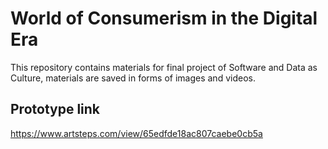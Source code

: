 # World of Consumerism in the Digital Era
This repository contains materials for final project of Software and Data as Culture, materials are saved in forms of images and videos.

## Prototype link
https://www.artsteps.com/view/65edfde18ac807caebe0cb5a
